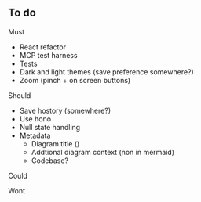 ## To do

Must
- React refactor
- MCP test harness
- Tests
- Dark and light themes (save preference somewhere?)
- Zoom (pinch + on screen buttons)

Should
- Save hostory (somewhere?)
- Use hono
- Null state handling
- Metadata
  - Diagram title ()
  - Addtional diagram context (non in mermaid)
  - Codebase?

Could

Wont
